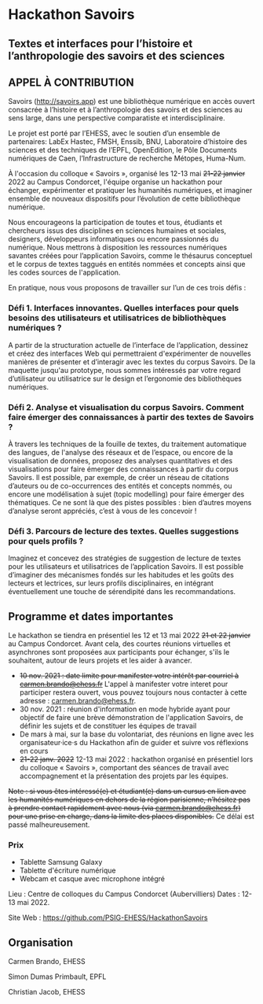# Hackathon Savoirs

## Textes et interfaces pour l’histoire et l’anthropologie des savoirs et des sciences

## APPEL À CONTRIBUTION

Savoirs (http://savoirs.app) est une bibliothèque numérique en accès ouvert consacrée à l’histoire et à l’anthropologie des savoirs et des sciences au sens large, dans une perspective comparatiste et interdisciplinaire.

Le projet est porté par l’EHESS, avec le soutien d’un ensemble de partenaires: LabEx Hastec, FMSH, Enssib, BNU, Laboratoire d’histoire des sciences et des techniques de l’EPFL, OpenEdition, le Pôle Documents numériques de Caen, l’Infrastructure de recherche Métopes, Huma-Num.

 À l'occasion du colloque « Savoirs », organisé les 12-13 mai <del>21-22 janvier</del> 2022 au Campus Condorcet, l'équipe organise un hackathon pour échanger, expérimenter et pratiquer les humanités numériques, et imaginer ensemble de nouveaux dispositifs pour l’évolution de cette bibliothèque numérique.

Nous encourageons la participation de toutes et tous, étudiants et chercheurs issus des disciplines en sciences humaines et sociales, designers, développeurs informatiques ou encore passionnés du numérique. Nous mettrons à disposition les ressources numériques savantes créées pour l’application Savoirs, comme le thésaurus conceptuel et le corpus de textes taggués en entités nommées et concepts ainsi que les codes sources de l'application.

En pratique, nous vous proposons de travailler sur l’un de ces trois défis :

### Défi 1. Interfaces innovantes. Quelles interfaces pour quels besoins des utilisateurs et utilisatrices de bibliothèques numériques ?

A partir de la structuration actuelle de l’interface de l’application, dessinez et créez des interfaces Web qui permettraient d'expérimenter de nouvelles manières de présenter et d’interagir avec les textes du corpus Savoirs. De la maquette jusqu'au prototype, nous sommes intéressés par votre regard d’utilisateur ou utilisatrice sur le design et l’ergonomie des bibliothèques numériques. 

### Défi 2. Analyse et visualisation du corpus Savoirs. Comment faire émerger des connaissances à partir des textes de Savoirs ?

À travers les techniques de la fouille de textes, du traitement automatique des langues, de l'analyse des réseaux et de l’espace, ou encore de la visualisation de données, proposez des analyses quantitatives et des visualisations pour faire émerger des connaissances à partir du corpus Savoirs. 
Il est possible, par exemple, de créer un réseau de citations d’auteurs ou de co-occurrences des entités et concepts nommés, ou encore une modélisation à sujet (topic modelling) pour faire émerger des thématiques. Ce ne sont là que des pistes possibles :  bien d’autres moyens d’analyse seront appréciés, c’est à vous de les concevoir !

### Défi 3. Parcours de lecture des textes. Quelles suggestions pour quels profils ?

Imaginez et concevez des stratégies de suggestion de lecture de textes pour les utilisateurs et utilisatrices de l’application Savoirs. Il est possible d’imaginer des mécanismes fondés sur les habitudes et les goûts des lecteurs et lectrices, sur leurs profils disciplinaires, en intégrant éventuellement une touche de sérendipité dans les recommandations.

## Programme et dates importantes

Le hackathon se tiendra en présentiel les 12 et 13 mai 2022 <del>21 et 22 janvier</del> au Campus Condorcet. Avant cela, des courtes réunions virtuelles et asynchrones sont proposées aux participants pour échanger, s'ils le souhaitent, autour de leurs projets et les aider à avancer. 

* <del>10 nov. 2021 : date limite pour manifester votre intérêt par courriel à carmen.brando@ehess.fr</del> L'appel à manifester votre interet pour participer restera ouvert, vous pouvez toujours nous contacter à cette adresse : carmen.brando@ehess.fr. 
* 30 nov. 2021 : réunion d'information en mode hybride ayant pour objectif de faire une brève démonstration de l'application Savoirs, de définir les sujets et de constituer les équipes de travail
* De mars à mai, sur la base du volontariat, des réunions en ligne avec les organisateur·ice·s du Hackathon afin de guider et suivre vos réflexions en cours
* <del>21-22 janv. 2022</del> 12-13 mai 2022 : hackathon organisé en présentiel lors du colloque « Savoirs », comportant des séances de travail avec accompagnement et la présentation des projets par les équipes.

<del> Note : si vous êtes intéressé(e) et étudiant(e) dans un cursus en lien avec les humanités numériques en dehors de la région parisienne, n’hésitez pas à prendre contact rapidement avec nous (via carmen.brando@ehess.fr) pour une prise en charge, dans la limite des places disponibles.</del> Ce délai est passé malheureusement.

### Prix
* Tablette Samsung Galaxy    
* Tablette d'écriture numérique            
* Webcam et casque avec microphone intégré        

Lieu : Centre de colloques du Campus Condorcet (Aubervilliers)
Dates : 12-13 mai 2022.

Site Web : https://github.com/PSIG-EHESS/HackathonSavoirs
 
## Organisation
Carmen Brando, EHESS

Simon Dumas Primbault, EPFL

Christian Jacob, EHESS 

